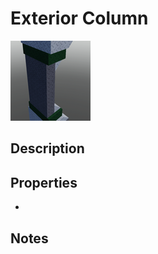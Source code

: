 # Exterior Column

![Exterior Column](../Cropped_Blocks/SciFi/Exterior_Column.png)

## Description
<!-- Write a description for this block -->

## Properties
- <!-- List block properties here -->

## Notes
<!-- Any extra notes -->
